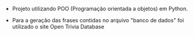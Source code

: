 - Projeto utilizando POO (Programação orientada a objetos) em Python.

- Para a geração das frases contidas no arquivo "banco de dados" foi utilizado o site Open Trivia Database

